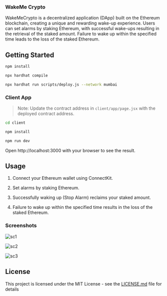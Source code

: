 ### WakeMe Crypto

WakeMeCrypto is a decentralized application (DApp) built on the Ethereum blockchain, creating a unique and rewarding wake-up experience. Users can set alarms by staking Ethereum, with successful wake-ups resulting in the retrieval of the staked amount. Failure to wake up within the specified time leads to the loss of the staked Ethereum.

## Getting Started

```bash
npm install

npx hardhat compile

npx hardhat run scripts/deploy.js --network mumbai
```

### Client App

> Note: Update the contract address in `client/app/page.jsx` with the deployed contract address.

```bash
cd client

npm install

npm run dev
```

Open http://localhost:3000 with your browser to see the result.

## Usage

1. Connect your Ethereum wallet using ConnectKit.

2. Set alarms by staking Ethereum.
3. Successfully waking up (Stop Alarm) reclaims your staked amount.
4. Failure to wake up within the specified time results in the loss of the staked Ethereum.

### Screenshots

![sc1](https://github.com/Salmandabbakuti/lfgho-hack/assets/29351207/0740750f-e574-457d-8755-aa81a3a03c13)

![sc2](https://github.com/Salmandabbakuti/lfgho-hack/assets/29351207/987025f8-f8be-4e05-9853-6818c7c4178f)

![sc3](https://github.com/Salmandabbakuti/lfgho-hack/assets/29351207/094237c7-2b86-45aa-8870-cdaaac646260)

## License

This project is licensed under the MIT License - see the [LICENSE.md](LICENSE.md) file for details
